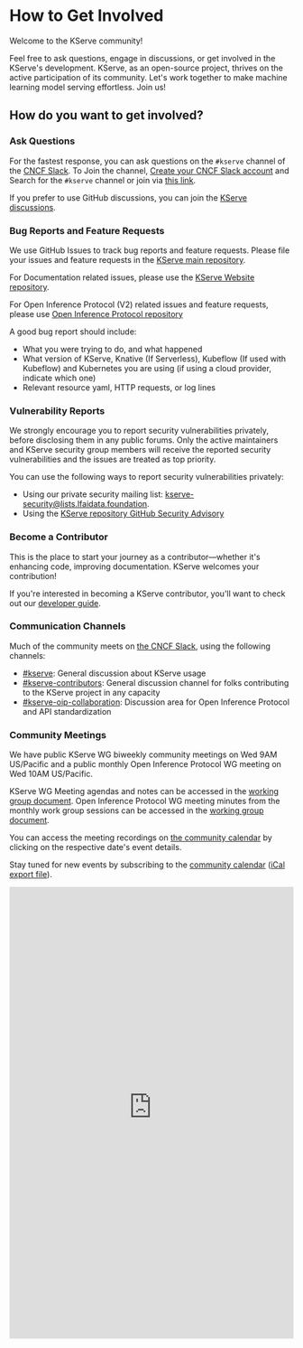 # How to Get Involved

Welcome to the KServe community!


Feel free to ask questions, engage in discussions, or get involved in the KServe's development. KServe, as an open-source project, thrives on the active participation of its community. Let's work together to make machine learning model serving effortless. Join us!

## How do you want to get involved?

### Ask Questions

For the fastest response, you can ask questions on the `#kserve` channel of the [CNCF
Slack](https://slack.cncf.io/).
To Join the channel, [Create your CNCF Slack account](https://slack.cncf.io/) and Search for the `#kserve` channel or join via [this link](https://cloud-native.slack.com/archives/C06AH2C3K8B).

If you prefer to use GitHub discussions, you can join the [KServe discussions](https://github.com/kserve/kserve/discussions).

### Bug Reports and Feature Requests

We use GitHub Issues to track bug reports and feature requests. Please file your issues and feature requests in the [KServe main repository](https://github.com/kserve/kserve/issues/new/choose).

For Documentation related issues, please use the [KServe Website repository](https://github.com/kserve/website/issues/new/choose).

For Open Inference Protocol (V2) related issues and feature requests, please use [Open Inference Protocol repository](https://github.com/kserve/open-inference-protocol/issues/new)

A good bug report should include:

- What you were trying to do, and what happened
- What version of KServe, Knative (If Serverless), Kubeflow (If used with Kubeflow) and Kubernetes you are using (if using a cloud provider, indicate which one)
- Relevant resource yaml, HTTP requests, or log lines

### Vulnerability Reports

We strongly encourage you to report security vulnerabilities privately, before disclosing them in any public forums. Only the active maintainers and KServe security group members will receive the reported security vulnerabilities and the issues are treated as top priority.

You can use the following ways to report security vulnerabilities privately:

- Using our private security mailing list: [kserve-security@lists.lfaidata.foundation](mailto:kserve-security@lists.lfaidata.foundation).
- Using the [KServe repository GitHub Security Advisory](https://github.com/kserve/kserve/security/advisories/new)

### Become a Contributor

This is the place to start your journey as a contributor—whether it's enhancing code, improving documentation. KServe welcomes your contribution!

If you're interested in becoming a KServe contributor, you'll want to check out
our [developer guide](../developer/developer.md).


### Communication Channels

Much of the community meets on [the CNCF Slack](https://slack.cncf.io/), using the following channels:

* [#kserve](https://cloud-native.slack.com/archives/C06AH2C3K8B): General discussion about KServe usage
* [#kserve-contributors](https://cloud-native.slack.com/archives/C06KZRPSDS7): General discussion channel for folks contributing to the KServe project in any capacity
* [#kserve-oip-collaboration](https://cloud-native.slack.com/archives/C06P4SYCNRX): Discussion area for Open Inference Protocol and API standardization


### Community Meetings

We have public KServe WG biweekly community meetings on Wed 9AM US/Pacific and a public monthly Open Inference Protocol WG meeting on Wed 10AM US/Pacific.

KServe WG Meeting agendas and notes can be accessed in the [working group document](https://docs.google.com/document/d/1KZUURwr9MnHXqHA08TFbfVbM8EAJSJjmaMhnvstvi-k).
Open Inference Protocol WG meeting minutes from the monthly work group sessions can be accessed in the [working group document](https://docs.google.com/document/d/1f21bja1ejHPrZRmY5ke0UxKVD26j0VntJxx0qGN3fKE).


You can access the meeting recordings on [the community calendar](https://zoom-lfx.platform.linuxfoundation.org/meetings/kserve?view=month) by clicking on the respective date's event details.

Stay tuned for new events by subscribing to the
[community calendar](https://zoom-lfx.platform.linuxfoundation.org/meetings/kserve?view=month) ([iCal export file](https://webcal.prod.itx.linuxfoundation.org/lfx/a092M00001LkOceQAF)).

<iframe src="https://zoom-lfx.platform.linuxfoundation.org/meetings/kserve?view=month" style="border: 0" width="100%" height="800" frameborder="0"></iframe>





